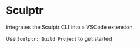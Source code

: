 # Sculptr

Integrates the Sculptr CLI into a VSCode extension.

Use ```Sculptr: Build Project``` to get started